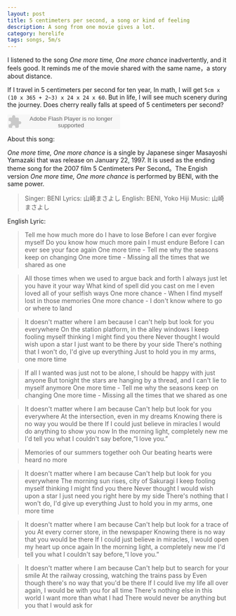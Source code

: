 ```yaml
---
layout: post
title: 5 centimeters per second, a song or kind of feeling
description: A song from one movie gives a lot.
category: herelife
tags: songs, 5m/s
---
```


I listened to the song *One more time, One more chance* inadvertently, and it feels good. 
It reminds me of the movie shared with the same name，a story about distance.
<!--more-->

If I travel in 5 centimeters per second for ten year,
In math, I will get `5cm x (10 x 365 + 2~3) x 24 x 24 x 60`.
But in life, I will see much scenery during the journey.
Does cherry really falls at speed of 5 centimeters per second?

<object width="257" height="33" classid="clsid:d27cdb6e-ae6d-11cf-96b8-444553540000" odebase="http://download.macromedia.com/pub/shockwave/cabs/flash/swflash.cab#version=6,0,40,0">
	<param name="wmode" value="transparent" />
	<param name="src" value="http://www.xiami.com/widget/0_1770814259/singlePlayer.swf" />
	<param name="invokeurls" value="false" />
	<embed width="257" height="33" type="application/x-shockwave-flash" src="http://www.xiami.com/widget/0_1770814259/singlePlayer.swf" wmode="transparent" invokeurls="false" />
</object>

About this song:

*One more time, One more chance* is a single by Japanese singer Masayoshi Yamazaki 
that was release on January 22, 1997. It is used as the ending theme song for the 2007 film 
5 Centimeters Per Second。The Engish version *One more time, One more chance* is performed by BENI, with the same power.

 > Singer: BENI
 > Lyrics: 山崎まさよし English: BENI, Yoko Hiji
 > Music: 山崎まさよし

English Lyric:

 > Tell me how much more do I have to lose
Before I can ever forgive myself
Do you know how much more pain I must endure
Before I can ever see your face again
One more time - Tell me why the seasons keep on changing
One more time - Missing all the times that we shared as one

 > All those times when we used to argue back and forth
I always just let you have it your way
What kind of spell did you cast on me
I even loved all of your selfish ways
One more chance - When I find myself lost in those memories
One more chance - I don't know where to go or where to land

 > It doesn't matter where I am because
I can't help but look for you everywhere
On the station platform, in the alley windows
I keep fooling myself thinking I might find you there
Never thought I would wish upon a star
I just want to be there by your side
There's nothing that I won't do, I'd give up everything
Just to hold you in my arms, one more time

 > If all I wanted was just not to be alone,
I should be happy with just anyone
But tonight the stars are hanging by a thread,
and I can't lie to myself anymore
One more time - Tell me why the seasons keep on changing
One more time - Missing all the times that we shared as one

 > It doesn't matter where I am because
Can't help but look for you everywhere
At the intersection, even in my dreams
Knowing there is no way you would be there
If I could just believe in miracles
I would do anything to show you now
In the morning light, completely new me
I'd tell you what I couldn't say before,“I love you.”

 > Memories of our summers together ooh
Our beating hearts were heard no more

 > It doesn't matter where I am because
Can't help but look for you everywhere
The morning sun rises, city of Sakuragi
I keep fooling myself thinking I might find you there
Never thought I would wish upon a star
I just need you right here by my side
There's nothing that I won't do, I'd give up everything
Just to hold you in my arms, one more time

 > It doesn't matter where I am because
Can't help but look for a trace of you
At every corner store, in the newspaper
Knowing there is no way that you would be there
If I could just believe in miracles, I would open my heart up once again
In the morning light, a completely new me
I'd tell you what I couldn't say before,“I love you.”

 > It doesn't matter where I am because
Can't help but to search for your smile
At the railway crossing, watching the trains pass by
Even though there's no way that you'd be there
If I could live my life all over again, I would be with you for all time
There's nothing else in this world I want more than what I had
There would never be anything but you that I would ask for

